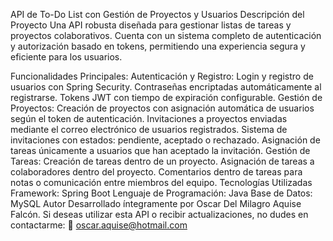 API de To-Do List con Gestión de Proyectos y Usuarios
Descripción del Proyecto
Una API robusta diseñada para gestionar listas de tareas y proyectos colaborativos. Cuenta con un sistema completo de autenticación y autorización basado en tokens, permitiendo una experiencia segura y eficiente para los usuarios.

Funcionalidades Principales:
Autenticación y Registro:
Login y registro de usuarios con Spring Security.
Contraseñas encriptadas automáticamente al registrarse.
Tokens JWT con tiempo de expiración configurable.
Gestión de Proyectos:
Creación de proyectos con asignación automática de usuarios según el token de autenticación.
Invitaciones a proyectos enviadas mediante el correo electrónico de usuarios registrados.
Sistema de invitaciones con estados: pendiente, aceptado o rechazado.
Asignación de tareas únicamente a usuarios que han aceptado la invitación.
Gestión de Tareas:
Creación de tareas dentro de un proyecto.
Asignación de tareas a colaboradores dentro del proyecto.
Comentarios dentro de tareas para notas o comunicación entre miembros del equipo.
Tecnologías Utilizadas
Framework: Spring Boot
Lenguaje de Programación: Java
Base de Datos: MySQL
Autor
Desarrollado íntegramente por Oscar Del Milagro Aquise Falcón.
Si deseas utilizar esta API o recibir actualizaciones, no dudes en contactarme:
📧 oscar.aquise@hotmail.com
